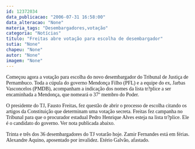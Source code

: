```yaml
---
id: 12372034
data_publicacao: "2006-07-31 16:58:00"
data_alteracao: "None"
materia_tags: "Desembargadores,votação"
categoria: "Notícias"
titulo: "Freitas abre votação para escolha de desembargador"
sutia: "None"
chapeu: "None"
autor: "None"
imagem: "None"
---
```

<p><P><FONT face=Verdana>Começou agora a votação para escolha do novo desembargador do Tribunal de Justiça de Pernambuco. Toda a cúpula do governo Mendonça Filho (PFL) e a equipe do ex, Jarbas Vasconcelos (PMDB), acompanham a indicação dos nomes da lista tr?plice a ser encaminhada a Mendonça, que nomeará o 37º membro do Poder.</FONT></P></p>
<p><P><FONT face=Verdana>O presidente do TJ, Fausto Freitas, fez questão de abrir o processo de escolha citando os artigos da Constituição que determinam uma votação secreta. Freitas fez campanha no Tribunal para que o procurador estadual Pedro Henrique Alves esteja na lista tr?plice. Ele é o candidato do governo. Ver nota publicada abaixo.</FONT></P></p>
<p><P><FONT face=Verdana>Trinta e três dos 36 desembargadores do TJ votarão hoje. Zamir Fernandes está em férias. Alexandre Aquino, aposentado por invalidez. Etério Galvão, afastado.</FONT></P> </p>
